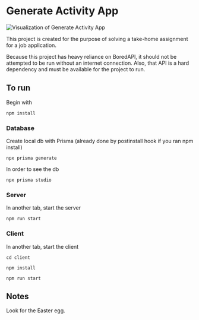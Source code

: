# Generate Activity App

<img src="https://i.imgur.com/I8L3hB3.png" alt="Visualization of Generate Activity App">


This project is created for the purpose of solving a take-home assignment for a job application.

Because this project has heavy reliance on BoredAPI, it should not be attempted to be run without an internet connection.
Also, that API is a hard dependency and must be available for the project to run.



## To run

Begin with

``
npm install
``


### Database
Create local db with Prisma (already done by postinstall hook if you ran npm install)

``
npx prisma generate
``

In order to see the db

``
npx prisma studio
``

### Server

In another tab, start the server

``
npm run start
``

### Client

In another tab, start the client

``
cd client
``

``
npm install
``

``
npm run start
``


## Notes

Look for the Easter egg.

